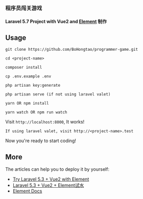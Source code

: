 ### 程序员闯关游戏

#### Laravel 5.7 Project with Vue2 and [Element](https://github.com/ElemeFE/element) 制作

## Usage
```
git clone https://github.com/BoHongtao/programmer-game.git
```
```
cd <project-name>
```
```
composer install
```
```
cp .env.example .env
```
```
php artisan key:generate
```
```
php artisan serve (if not using laravel valet)
```
```
yarn OR npm install
```
```
yarn watch OR npm run watch
```

Visit `http://localhost:8000`, It works!

```
If using laravel valet, visit http://<project-name>.test
```

Now you're ready to start coding!

## More

The articles can help you to deploy it by yourself:

- [Try Laravel 5.3 + Vue2 with Element](http://codesky.me/archives/try-laravel5-vue2-element-en.wind)
- [Laravel 5.3 + Vue2 + Element试水](http://codesky.me/archives/try-laravel5-vue2-element-cn.wind)
- [Element Docs](https://element.eleme.io/#/en-US)


